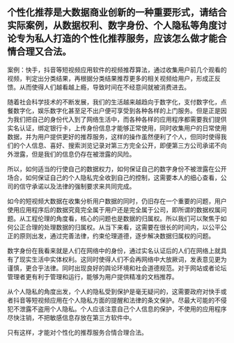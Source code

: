 ## 个性化推荐是大数据商业创新的一种重要形式，请结合实际案例，从数据权利、数字身份、个人隐私等角度讨论专为私人打造的个性化推荐服务，应该怎么做才能合情合理又合法。  

案例：快手，抖音等短视频应用软件的视频推荐算法，通过收集用户前几个观看的视频，判定出分类结果，再根据分类结果推荐更多的相关视频给用户，形成正反馈。从而使得人们越看越上瘾，导致时间在不经意间就被消费进去。

随着社会科学技术的不断发展，我们的生活越来越趋向于数字化，支付数字化，点餐数字化，娱乐数字化甚至足不出户便可享受到各种各样的上门服务。但是正是因为我们把自己的身份代入到了网络生活中，而各种各样的应用程序都需要我们提供实名认证，绑定银行卡，上传身份信息才能够正常使用，同时收集用户的日常使用数据，并为用户提供更好的推荐服务，这样的操作虽然便利了个人，但同时使得我们的个人信息、喜好、搜索浏览记录对第三方完全公开，即便第三方公司承诺不向外泄露，但是我们的信息仍存在被泄露的风险。

所以，如何适当的行使自己的数据权力，如何保证自己的数字身份不被泄露在公开场合，如何保证自己的个人隐私完全收到自己的控制，这需要本人的细心查看，公司的信守承诺以及法律的强制要求来共同完成。

如今的短视频大数据在收集分析用户数据的同时，仍旧存在一个重要的问题，用户使用应用程序后的数据究竟完全属于用户还是完全属于公司，即所谓的数据权属问题。从工程伦理的角度看，核心的问题也是数据的归属权。所以我们可以聚焦于如何公正合理的处理数据的归属权。从当下来看，这需要在很长的时间内，以公平公正的原则出发，通过完善法律，约束伦理道德，逐步解决数据归属权的问题。

数字身份在我看来就是人们在网络中的身份，通过实名认证后的人们在网络上就具有了现实生活中实体权利。这同时使得人们不会再网络中大放厥词，发表意见更为谨慎，更合乎法律。同时出现良好的舆论环境和社会道德规范。对于网站或者论坛管理者更有利于管理和运行，能够为用户提供精准的文档推荐。

从个人隐私的角度出发，个人的隐私受到保护是毫无疑问的，这需要政府对快手或者抖音等短视频应用在个人隐私方面的提醒和法律的条文保护。尽最大可能的不侵犯不泄露不盗用个人隐私。个人应该注意自己个人信息的保护，不使用的应用程序尽快注销，不把敏感信息存放在第三方软件中。

只有这样，才能对个性化的推荐服务合情合理合法。

